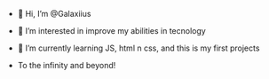 - 👋 Hi, I’m @Galaxiius
- 👀 I’m interested in improve my abilities in tecnology 
- 🌱 I’m currently learning JS, html n css, and this is my first projects

- To the infinity and beyond!

<!---
Galaxiius/Galaxiius is a ✨ special ✨ repository because its `README.md` (this file) appears on your GitHub profile.
You can click the Preview link to take a look at your changes.
--->
